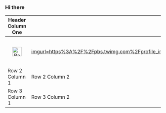 ### Hi there 

| Header Column One | Header Column Two | Header Column Three | Header Column Four |
|-------------------|-------------------|---------------------|--------------------|
|<p align="center"><img src="https://cdn.worldvectorlogo.com/logos/django.svg" alt="Backend1" width="30" height="30"/></p>| <p align="center"><img src="https://www.google.com/imgres?imgurl=https%3A%2F%2Fpbs.twimg.com%2Fprofile_images%2F1417542931209199621%2FfWMEIB5j_400x400.jpg&tbnid=IdSO2zl7xEVTMM&vet=12ahUKEwir7fPs37GAAxXpB7kGHRpLASwQMygDegUIARDZAQ..i&imgrefurl=https%3A%2F%2Ftwitter.com%2FFastAPI&docid=9sZtMxZA17dbAM&w=400&h=400&q=fastapi&ved=2ahUKEwir7fPs37GAAxXpB7kGHRpLASwQMygDegUIARDZAQ" alt="Backend1" width="30"  | Row 1 Column 3 | Row 1 Column 3 |
| Row 2 Column 1 | Row 2 Column 2 | Row 2 Column 3 | Row 1 Column 3 |
| Row 3 Column 1 | Row 3 Column 2 | Row 3 Column 3 | Row 1 Column 3 |

